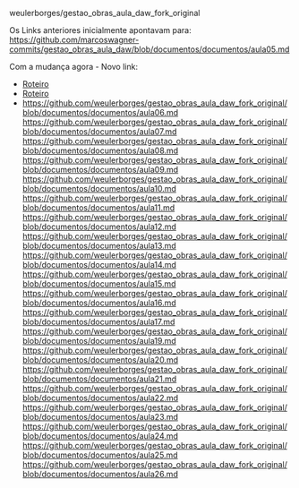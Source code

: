 weulerborges/gestao_obras_aula_daw_fork_original


Os Links anteriores inicialmente apontavam para:
https://github.com/marcoswagner-commits/gestao_obras_aula_daw/blob/documentos/documentos/aula05.md


Com a mudança agora - Novo link:
- [Roteiro](https://github.com/weulerborges/gestao_obras_aula_daw_fork_original/blob/documentos/documentos/README.md)
- [Roteiro](https://github.com/weulerborges/gestao_obras_aula_daw_fork_original/blob/documentos/documentos/aula05.md)
- https://github.com/weulerborges/gestao_obras_aula_daw_fork_original/blob/documentos/documentos/aula06.md
https://github.com/weulerborges/gestao_obras_aula_daw_fork_original/blob/documentos/documentos/aula07.md
https://github.com/weulerborges/gestao_obras_aula_daw_fork_original/blob/documentos/documentos/aula08.md
https://github.com/weulerborges/gestao_obras_aula_daw_fork_original/blob/documentos/documentos/aula09.md
https://github.com/weulerborges/gestao_obras_aula_daw_fork_original/blob/documentos/documentos/aula10.md
https://github.com/weulerborges/gestao_obras_aula_daw_fork_original/blob/documentos/documentos/aula11.md
https://github.com/weulerborges/gestao_obras_aula_daw_fork_original/blob/documentos/documentos/aula12.md
https://github.com/weulerborges/gestao_obras_aula_daw_fork_original/blob/documentos/documentos/aula13.md
https://github.com/weulerborges/gestao_obras_aula_daw_fork_original/blob/documentos/documentos/aula14.md
https://github.com/weulerborges/gestao_obras_aula_daw_fork_original/blob/documentos/documentos/aula15.md
https://github.com/weulerborges/gestao_obras_aula_daw_fork_original/blob/documentos/documentos/aula16.md
https://github.com/weulerborges/gestao_obras_aula_daw_fork_original/blob/documentos/documentos/aula17.md
https://github.com/weulerborges/gestao_obras_aula_daw_fork_original/blob/documentos/documentos/aula19.md
https://github.com/weulerborges/gestao_obras_aula_daw_fork_original/blob/documentos/documentos/aula20.md
https://github.com/weulerborges/gestao_obras_aula_daw_fork_original/blob/documentos/documentos/aula21.md
https://github.com/weulerborges/gestao_obras_aula_daw_fork_original/blob/documentos/documentos/aula22.md
https://github.com/weulerborges/gestao_obras_aula_daw_fork_original/blob/documentos/documentos/aula23.md
https://github.com/weulerborges/gestao_obras_aula_daw_fork_original/blob/documentos/documentos/aula24.md
https://github.com/weulerborges/gestao_obras_aula_daw_fork_original/blob/documentos/documentos/aula25.md
https://github.com/weulerborges/gestao_obras_aula_daw_fork_original/blob/documentos/documentos/aula26.md
